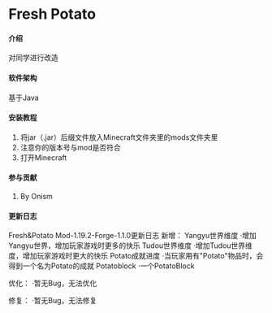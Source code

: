 # Fresh Potato

#### 介绍
对同学进行改造

#### 软件架构
基于Java

#### 安装教程

1.  将jar（.jar）后缀文件放入Minecraft文件夹里的mods文件夹里
2.  注意你的版本号与mod是否符合
3.  打开Minecraft

#### 参与贡献

1.  By Onism

#### 更新日志
Fresh&Potato Mod-1.19.2-Forge-1.1.0更新日志
新增：
Yangyu世界维度
·增加Yangyu世界，增加玩家游戏时更多的快乐
Tudou世界维度
·增加Tudou世界维度，增加玩家游戏时更大的快乐
Potato成就进度
·当玩家用有"Potato"物品时，会得到一个名为Potato的成就
Potatoblock
·一个PotatoBlock

优化：
·暂无Bug，无法优化

修复：
·暂无Bug，无法修复